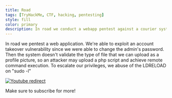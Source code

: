 ```yaml
---
title: Road
tags: [TryHackMe, CTF, hacking, pentesting]
style: fill
color: primary
description: In road we conduct a webapp pentest against a courier system
---
```


In road we pentest a web application. We're able to exploit an account takeover vulnerability since we were able to change the admin's password. Then the system doesn't validate the type of file that we can upload as a profile picture, so an attacker may upload a php script and achieve remote command execution. To escalate our privileges, we abuse of the LDRELOAD on "sudo -l"


[![Youtube redirect](https://img.youtube.com/vi/B_Ldhx341ho/0.jpg)](https://www.youtube.com/watch?v=B_Ldhx341ho)


Make sure to subscribe for more!
